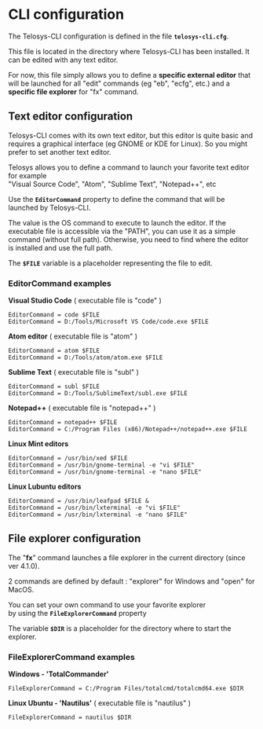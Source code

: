 # CLI configuration

The Telosys-CLI configuration is defined in the file **`telosys-cli.cfg`**.  &#x20;

This file is located in the directory where Telosys-CLI has been installed.  It can be edited with any text editor.

For now, this file simply allows you to define a **specific external editor** that will be launched for all "edit" commands (eg "eb", "ecfg", etc.) and a **specific file explorer** for "fx" command.



## Text editor configuration

Telosys-CLI comes with its own text editor, but this editor is quite basic and requires a graphical interface (eg GNOME or KDE for Linux). So you might prefer to set another text editor.

Telosys allows you to define a command to launch your favorite text editor for example     \
&#x20;"Visual Source Code", "Atom", "Sublime Text", "Notepad++", etc

Use the **`EditorCommand`** property to define the command that will be launched by Telosys-CLI.

The value is the OS command to execute to launch the editor. If the executable file is accessible via the "PATH", you can use it as a simple command (without full path). Otherwise, you need to find where the editor is installed and use the full path.

The **`$FILE`** variable is a placeholder representing the file to edit.

### EditorCommand examples

**Visual Studio Code** ( executable file is "code" )

```
EditorCommand = code $FILE
EditorCommand = D:/Tools/Microsoft VS Code/code.exe $FILE 
```

**Atom editor** ( executable file is "atom" )

```
EditorCommand = atom $FILE
EditorCommand = D:/Tools/atom/atom.exe $FILE
```

**Sublime Text** ( executable file is "subl" )

```
EditorCommand = subl $FILE
EditorCommand = D:/Tools/SublimeText/subl.exe $FILE
```

**Notepad++** ( executable file is "notepad++" )

```
EditorCommand = notepad++ $FILE
EditorCommand = C:/Program Files (x86)/Notepad++/notepad++.exe $FILE
```

**Linux Mint editors**

```
EditorCommand = /usr/bin/xed $FILE
EditorCommand = /usr/bin/gnome-terminal -e "vi $FILE"
EditorCommand = /usr/bin/gnome-terminal -e "nano $FILE"
```

**Linux Lubuntu editors**

```
EditorCommand = /usr/bin/leafpad $FILE & 
EditorCommand = /usr/bin/lxterminal -e "vi $FILE"
EditorCommand = /usr/bin/lxterminal -e "nano $FILE"
```



## File explorer configuration&#x20;

The "**fx**" command launches a file explorer in the current directory (since ver 4.1.0).&#x20;

2 commands are defined by default : "explorer" for Windows and "open" for MacOS.

You can set your own command to use your favorite explorer   \
by using the  **`FileExplorerCommand`**   property

The variable **`$DIR`** is a placeholder for the directory where to start the explorer.



### FileExplorerCommand examples&#x20;

**Windows - 'TotalCommander'** &#x20;

```
FileExplorerCommand = C:/Program Files/totalcmd/totalcmd64.exe $DIR
```

**Linux Ubuntu - 'Nautilus'** ( executable file is "nautilus" )

```
FileExplorerCommand = nautilus $DIR
```

